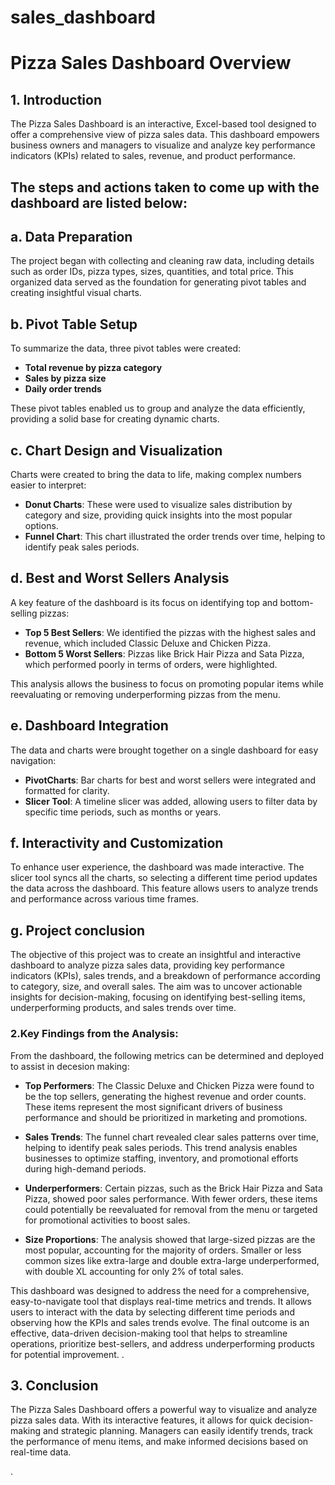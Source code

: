 # sales_dashboard
# Pizza Sales Dashboard Overview

## 1. Introduction  
The Pizza Sales Dashboard is an interactive, Excel-based tool designed to offer a comprehensive view of pizza sales data. This dashboard empowers business owners and managers to visualize and analyze key performance indicators (KPIs) related to sales, revenue, and product performance.

## The steps and actions taken to come up with the dashboard are listed below:
## a. Data Preparation  
The project began with collecting and cleaning raw data, including details such as order IDs, pizza types, sizes, quantities, and total price. This organized data served as the foundation for generating pivot tables and creating insightful visual charts.

## b. Pivot Table Setup  
To summarize the data, three pivot tables were created:
- **Total revenue by pizza category**
- **Sales by pizza size**
- **Daily order trends**

These pivot tables enabled us to group and analyze the data efficiently, providing a solid base for creating dynamic charts.

## c. Chart Design and Visualization  
Charts were created to bring the data to life, making complex numbers easier to interpret:
- **Donut Charts**: These were used to visualize sales distribution by category and size, providing quick insights into the most popular options.
- **Funnel Chart**: This chart illustrated the order trends over time, helping to identify peak sales periods.

## d. Best and Worst Sellers Analysis  
A key feature of the dashboard is its focus on identifying top and bottom-selling pizzas:
- **Top 5 Best Sellers**: We identified the pizzas with the highest sales and revenue, which included Classic Deluxe and Chicken Pizza.
- **Bottom 5 Worst Sellers**: Pizzas like Brick Hair Pizza and Sata Pizza, which performed poorly in terms of orders, were highlighted.

This analysis allows the business to focus on promoting popular items while reevaluating or removing underperforming pizzas from the menu.

## e. Dashboard Integration  
The data and charts were brought together on a single dashboard for easy navigation:
- **PivotCharts**: Bar charts for best and worst sellers were integrated and formatted for clarity.
- **Slicer Tool**: A timeline slicer was added, allowing users to filter data by specific time periods, such as months or years.

## f. Interactivity and Customization  
To enhance user experience, the dashboard was made interactive. The slicer tool syncs all the charts, so selecting a different time period updates the data across the dashboard. This feature allows users to analyze trends and performance across various time frames.

## g. Project conclusion

The objective of this project was to create an insightful and interactive dashboard to analyze pizza sales data, providing key performance indicators (KPIs), sales trends, and a breakdown of performance according to category, size, and overall sales. The aim was to uncover actionable insights for decision-making, focusing on identifying best-selling items, underperforming products, and sales trends over time.

### 2.Key Findings from the Analysis:
From the dashboard, the following metrics can be determined and deployed to assist in decesion making:
- **Top Performers**: The Classic Deluxe and Chicken Pizza were found to be the top sellers, generating the highest revenue and order counts. These items represent the most significant drivers of business performance and should be prioritized in marketing and promotions.
  
- **Sales Trends**: The funnel chart revealed clear sales patterns over time, helping to identify peak sales periods. This trend analysis enables businesses to optimize staffing, inventory, and promotional efforts during high-demand periods.
  
- **Underperformers**: Certain pizzas, such as the Brick Hair Pizza and Sata Pizza, showed poor sales performance. With fewer orders, these items could potentially be reevaluated for removal from the menu or targeted for promotional activities to boost sales.
  
- **Size Proportions**: The analysis showed that large-sized pizzas are the most popular, accounting for the majority of orders. Smaller or less common sizes like extra-large and double extra-large underperformed, with double XL accounting for only 2% of total sales.

This dashboard was designed to address the need for a comprehensive, easy-to-navigate tool that displays real-time metrics and trends. It allows users to interact with the data by selecting different time periods and observing how the KPIs and sales trends evolve. The final outcome is an effective, data-driven decision-making tool that helps to streamline operations, prioritize best-sellers, and address underperforming products for potential improvement.
.

## 3. Conclusion  
The Pizza Sales Dashboard offers a powerful way to visualize and analyze pizza sales data. With its interactive features, it allows for quick decision-making and strategic planning. Managers can easily identify trends, track the performance of menu items, and make informed decisions based on real-time data.


.
